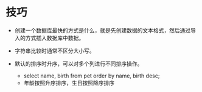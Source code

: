 # 技巧

- 创建一个数据库最快的方式是什么，就是先创建数据的文本格式，然后通过导入的方式插入数据库中数据。

- 字符串比较时通常不区分大小写。

- 默认的排序时升序，可以对多个列进行不同排序操作。
	- select name, birth from pet order by name, birth desc;
	- 年龄按照升序排序，生日按照降序排序

